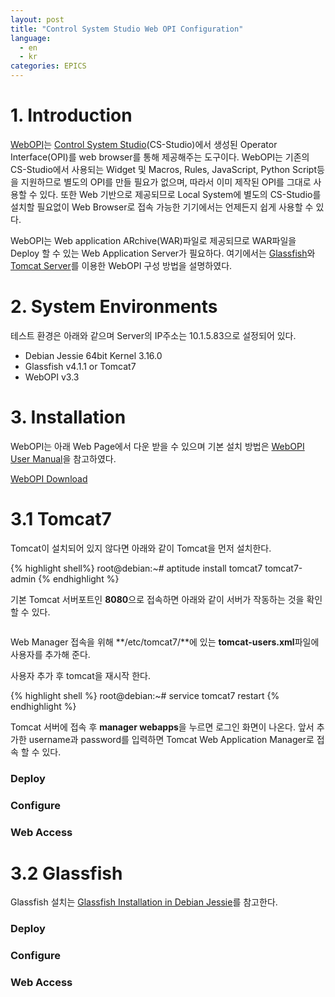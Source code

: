 ```yaml
---
layout: post
title: "Control System Studio Web OPI Configuration"
language:
  - en
  - kr
categories: EPICS
---
```

# 1. Introduction
[WebOPI](https://github.com/ControlSystemStudio/cs-studio/wiki/webopi)는 [Control System Studio](http://controlsystemstudio.org/)(CS-Studio)에서 생성된 Operator Interface(OPI)를 web browser를 통해 제공해주는 도구이다. WebOPI는 기존의 CS-Studio에서 사용되는 Widget 및 Macros, Rules, JavaScript, Python Script등을 지원하므로 별도의 OPI를 만들 필요가 없으며, 따라서 이미 제작된 OPI를 그대로 사용할 수 있다. 또한 Web 기반으로 제공되므로 Local System에 별도의 CS-Studio를 설치할 필요없이 Web Browser로 접속 가능한 기기에서는 언제든지 쉽게 사용할 수 있다. 

WebOPI는 Web application ARchive(WAR)파일로 제공되므로 WAR파일을 Deploy 할 수 있는 Web Application Server가 필요하다. 여기에서는 [Glassfish](https://glassfish.java.net/)와 [Tomcat Server](http://tomcat.apache.org/)를 이용한 WebOPI 구성 방법을 설명하였다.

# 2. System Environments

테스트 환경은 아래와 같으며 Server의 IP주소는 10.1.5.83으로 설정되어 있다.

* Debian Jessie 64bit Kernel 3.16.0
* Glassfish v4.1.1 or Tomcat7
* WebOPI v3.3

# 3. Installation

WebOPI는 아래 Web Page에서 다운 받을 수 있으며 기본 설치 방법은 [WebOPI User Manual](http://htmlpreview.github.io/?https://github.com/ControlSystemStudio/cs-studio/blob/master/applications/opibuilder/opibuilder-plugins/org.csstudio.opibuilder.rap/html/WebOPI.html)을 참고하였다.

[WebOPI Download](http://ics-web.sns.ornl.gov/css/products.html)

# 3.1 Tomcat7

Tomcat이 설치되어 있지 않다면 아래와 같이 Tomcat을 먼저 설치한다.

{% highlight shell%}
root@debian:~# aptitude install tomcat7 tomcat7-admin
{% endhighlight %}

기본 Tomcat 서버포트인 **8080**으로 접속하면 아래와 같이 서버가 작동하는 것을 확인 할 수 있다.

![]()

Web Manager 접속을 위해 **/etc/tomcat7/**에 있는 **tomcat-users.xml**파일에 사용자를 추가해 준다.

<tomcat-users>

  <role rolename="manager-gui"/>
  <user username="scwook" password="1234" roles="manager-gui"/>

</tomcat-users>

사용자 추가 후 tomcat을 재시작 한다.

{% highlight shell %}
root@debian:~# service tomcat7 restart
{% endhighlight %}

Tomcat 서버에 접속 후 **manager webapps**을 누르면 로그인 화면이 나온다. 앞서 추가한 username과 password를 입력하면 Tomcat Web Application Manager로 접속 할 수 있다.

### Deploy


### Configure

### Web Access

# 3.2 Glassfish
Glassfish 설치는 [Glassfish Installation in Debian Jessie]({{site.url}}/linux/2016/05/30/glassfish-installation-in-debian-jessie-kr.html)를 참고한다.

### Deploy

### Configure

### Web Access

